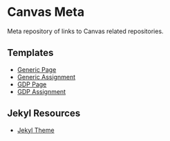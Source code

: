 # Canvas Meta

Meta repository of links to Canvas related repositories.

## Templates

* [Generic Page]()
* [Generic Assignment]()
* [GDP Page]()
* [GDP Assignment]()

## Jekyl Resources

* [Jekyl Theme](https://github.com/DouglasUrner/canvas)
